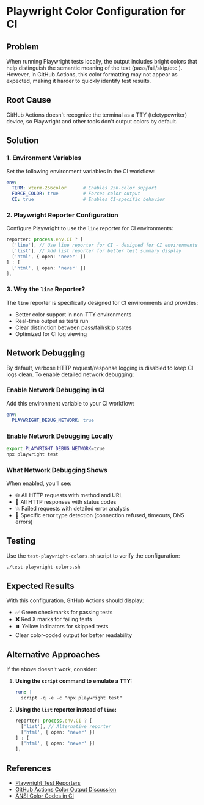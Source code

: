 # Playwright Color Configuration for CI

## Problem

When running Playwright tests locally, the output includes bright colors that help distinguish the semantic meaning of the text (pass/fail/skip/etc.). However, in GitHub Actions, this color formatting may not appear as expected, making it harder to quickly identify test results.

## Root Cause

GitHub Actions doesn't recognize the terminal as a TTY (teletypewriter) device, so Playwright and other tools don't output colors by default.

## Solution

### 1. Environment Variables

Set the following environment variables in the CI workflow:

```yaml
env:
  TERM: xterm-256color      # Enables 256-color support
  FORCE_COLOR: true         # Forces color output
  CI: true                  # Enables CI-specific behavior
```

### 2. Playwright Reporter Configuration

Configure Playwright to use the `line` reporter for CI environments:

```typescript
reporter: process.env.CI ? [
  ['line'], // Use line reporter for CI - designed for CI environments with good color support
  ['list'], // Add list reporter for better test summary display
  ['html', { open: 'never' }]
] : [
  ['html', { open: 'never' }]
],
```

### 3. Why the `line` Reporter?

The `line` reporter is specifically designed for CI environments and provides:
- Better color support in non-TTY environments
- Real-time output as tests run
- Clear distinction between pass/fail/skip states
- Optimized for CI log viewing

## Network Debugging

By default, verbose HTTP request/response logging is disabled to keep CI logs clean. To enable detailed network debugging:

### Enable Network Debugging in CI
Add this environment variable to your CI workflow:
```yaml
env:
  PLAYWRIGHT_DEBUG_NETWORK: true
```

### Enable Network Debugging Locally
```bash
export PLAYWRIGHT_DEBUG_NETWORK=true
npx playwright test
```

### What Network Debugging Shows
When enabled, you'll see:
- 🌐 All HTTP requests with method and URL
- 📡 All HTTP responses with status codes
- 💥 Failed requests with detailed error analysis
- 🚨 Specific error type detection (connection refused, timeouts, DNS errors)

## Testing

Use the `test-playwright-colors.sh` script to verify the configuration:

```bash
./test-playwright-colors.sh
```

## Expected Results

With this configuration, GitHub Actions should display:
- ✅ Green checkmarks for passing tests
- ❌ Red X marks for failing tests
- ⏸️ Yellow indicators for skipped tests
- Clear color-coded output for better readability

## Alternative Approaches

If the above doesn't work, consider:

1. **Using the `script` command to emulate a TTY:**
   ```yaml
   run: |
     script -q -e -c "npx playwright test"
   ```

2. **Using the `list` reporter instead of `line`:**
   ```typescript
   reporter: process.env.CI ? [
     ['list'], // Alternative reporter
     ['html', { open: 'never' }]
   ] : [
     ['html', { open: 'never' }]
   ],
   ```

## References

- [Playwright Test Reporters](https://playwright.dev/docs/test-reporters)
- [GitHub Actions Color Output Discussion](https://github.com/orgs/community/discussions/26944)
- [ANSI Color Codes in CI](https://en.wikipedia.org/wiki/ANSI_escape_code)
